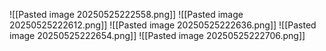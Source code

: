 
![[Pasted image 20250525222558.png]]
![[Pasted image 20250525222612.png]]
![[Pasted image 20250525222636.png]]
![[Pasted image 20250525222654.png]]
![[Pasted image 20250525222706.png]]

